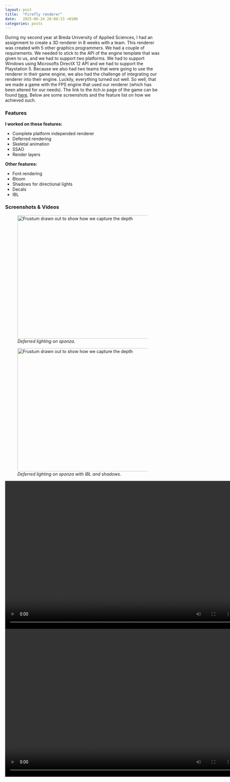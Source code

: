 ```yaml
---
layout: post
title:  "Firefly renderer"
date:   2025-06-24 20:00:13 +0100
categories: posts
---
```


During my second year at Breda University of Applied Sciences, I had an assignment to create a 3D renderer in 8 weeks with a team. This renderer was created with 5 other graphics programmers. We had a couple of requirements. We needed to stick to the API of the engine template that was given to us, and we had to support two platforms. We had to support Windows using Microsofts DirectX 12 API and we had to support the Playstation 5. Because we also had two teams that were going to use the renderer in their game engine, we also had the challenge of integrating our renderer into their engine. Luckily, everything turned out well. So well, that we made a game with the FPS engine that used our renderer (which has been altered for our needs). The link to the itch.io page of the game can be found [here](https://buas.itch.io/nakon).
Below are some screenshots and the feature list on how we achieved such.

### Features

**I worked on these features:**
- Complete platform independed renderer
- Deferred rendering 
- Skeletal animation
- SSAO
- Render layers

**Other features:**
- Font rendering
- Bloom
- Shadows for directional lights
- Decals
- IBL

### Screenshots & Videos

<figure>
    <img src="../../../../assets/firefly/deferred-point-lights.png"
         alt="Frustum drawn out to show how we capture the depth"
         height=400
         width=450>
    <figcaption><i>Deferred lighting on sponza.</i></figcaption>
</figure>

<figure>
    <img src="../../../../assets/firefly/sponza-final.png"
         alt="Frustum drawn out to show how we capture the depth"
         height=400
         width=450>
    <figcaption><i>Deferred lighting on sponza with IBL and shadows.</i></figcaption>
</figure>

<video width="750" height="480" controls>
  <source src="../../../../assets/firefly/skeletal-animation.mp4" type="video/mp4">
</video>

<video width="750" height="480" controls>
  <source src="../../../../assets/firefly/ui-demo.mp4" type="video/mp4">
</video>